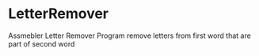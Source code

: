 # LetterRemover
Assmebler Letter Remover
Program remove letters from first word that are part of second word
